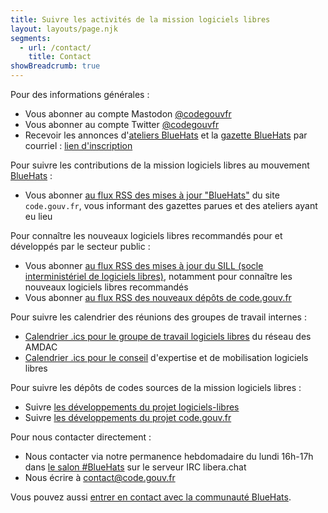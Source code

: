```yaml
---
title: Suivre les activités de la mission logiciels libres
layout: layouts/page.njk
segments:
  - url: /contact/
    title: Contact
showBreadcrumb: true
---
```


Pour des informations générales :

- Vous abonner au compte Mastodon [@codegouvfr](https://social.numerique.gouv.fr/@codegouvfr)
- Vous abonner au compte Twitter [@codegouvfr](https://twitter.com/codegouvfr)
- Recevoir les annonces d'[ateliers BlueHats](/fr/bluehats/tags/atelier/) et la [gazette BlueHats](/fr/bluehats/tags/gazette/) par courriel : [lien d'inscription](https://code.gouv.fr/newsletters/subscribe/bluehats@mail.codegouv.fr)

Pour suivre les contributions de la mission logiciels libres au mouvement [BlueHats](/fr/bluehats/) :

- Vous abonner [au flux RSS des mises à jour "BlueHats"](/feed/feed.xml) du site `code.gouv.fr`, vous informant des gazettes parues et des ateliers ayant eu lieu

Pour connaître les nouveaux logiciels libres recommandés pour et développés par le secteur public :

- Vous abonner [au flux RSS des mises à jour du SILL (socle interministériel de logiciels libres)](https://code.gouv.fr/data/latest-sill.xml), notamment pour connaître les nouveaux logiciels libres recommandés
- Vous abonner [au flux RSS des nouveaux dépôts de code.gouv.fr](https://code.gouv.fr/data/latest.xml)

Pour suivre les calendrier des réunions des groupes de travail internes :

- [Calendrier .ics pour le groupe de travail logiciels libres](https://git.sr.ht/~codegouvfr/logiciels-libres/blob/master/evenements/rdv-gtt-ll.ics) du réseau des AMDAC
- [Calendrier .ics pour le conseil](https://git.sr.ht/~codegouvfr/logiciels-libres/blob/master/evenements/rdv-conseil-logiciels-libres.ics) d'expertise et de mobilisation logiciels libres

Pour suivre les dépôts de codes sources de la mission logiciels libres :

- Suivre [les développements du projet logiciels-libres](https://sr.ht/~codegouvfr/logiciels-libres/feed)
- Suivre [les développements du projet code.gouv.fr](https://sr.ht/~codegouvfr/code.gouv.fr/feed)

Pour nous contacter directement :

- Nous contacter via notre permanence hebdomadaire du lundi 16h-17h dans [le salon #BlueHats](https://web.libera.chat/#bluehats) sur le serveur IRC libera.chat
- Nous écrire à [contact@code.gouv.fr](mailto:contact@code.gouv.fr)

Vous pouvez aussi [entrer en contact avec la communauté BlueHats](/fr/contact/espaces-communication-bluehats/).
